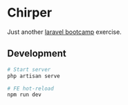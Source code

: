 # Chirper

Just another [laravel bootcamp](https://bootcamp.laravel.com/) exercise.

## Development

```bash
# Start server
php artisan serve

# FE hot-reload
npm run dev
```
